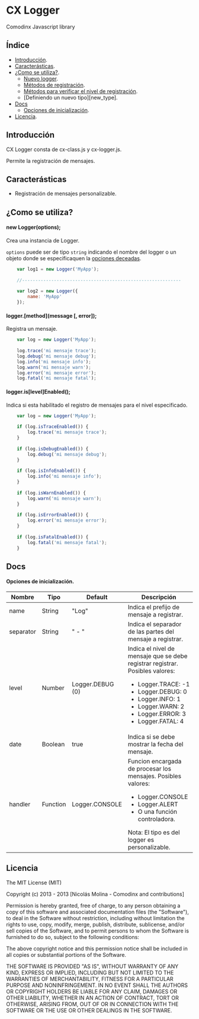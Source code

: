 CX Logger
==

Comodinx Javascript library


Índice
------

* [Introducción][introduction].
* [Caracterásticas][features].
* [¿Como se utiliza?][getting_started].
	+ [Nuevo logger][new_logger].
	+ [Métodos de registración][log_methods].
	+ [Métodos para verificar el nivel de registración][is_methods].
	+ [Definiendo un nuevo tipo][new_type].
* [Docs][docs]
  + [Opciones de inicialización][docs_options].
* [Licencia][license].


Introducción
------------
CX Logger consta de cx-class.js y cx-logger.js. 

Permite la registración de mensajes.

	
Caracterásticas
---------------
* Registración de mensajes personalizable.


¿Como se utiliza?
-----------------

#### new Logger(options);

Crea una instancia de Logger.

`options` puede ser de tipo `string` indicando el nombre del logger o un objeto donde se especificaquen la [opciones deceadas][docs_options].

```javascript
	var log1 = new Logger('MyApp');
	
	//------------------------------------------------------------
	
	var log2 = new Logger({
		name: 'MyApp'
	});
```

#### logger.[method](message [, error]);

Registra un mensaje.

```javascript
	var log = new Logger('MyApp');
	
	log.trace('mi mensaje trace');
	log.debug('mi mensaje debug');
	log.info('mi mensaje info');
	log.warn('mi mensaje warn');
	log.error('mi mensaje error');
	log.fatal('mi mensaje fatal');
```

#### logger.is[level]Enabled();

Indica si esta habilitado el registro de mensajes para el nivel especificado.

```javascript
	var log = new Logger('MyApp');
	
	if (log.isTraceEnabled()) {
		log.trace('mi mensaje trace');
	}
	
	if (log.isDebugEnabled()) {
		log.debug('mi mensaje debug');
	}
	
	if (log.isInfoEnabled()) {
		log.info('mi mensaje info');
	}
	
	if (log.isWarnEnabled()) {
		log.warn('mi mensaje warn');
	}
	
	if (log.isErrorEnabled()) {
		log.error('mi mensaje error');
	}
	
	if (log.isFatalEnabled()) {
		log.fatal('mi mensaje fatal');
	}
```


Docs
----

#### Opciones de inicialización.
<table>
	<thead>
		<tr>
			<th>Nombre</th>
			<th>Tipo</th>
			<th>Default</th>
			<th>Descripción</th>
		</tr>
	</thead>
	<tbody>
		<tr>
			<td>name</td>
			<td>String</td>
			<td>"Log"</td>
			<td>Indica el prefijo de mensaje a registrar.</td>
		</tr>
		<tr>
			<td>separator</td>
			<td>String</td>
			<td>" - "</td>
			<td>Indica el separador de las partes del mensaje a registrar.</td>
		</tr>
		<tr>
			<td>level</td>
			<td>Number</td>
			<td>Logger.DEBUG (0)</td>
			<td>
				Indica el nivel de mensaje que se debe registrar registrar.
				Posibles valores: 
				<ul>
					<li>Logger.TRACE: -1</li>
					<li>Logger.DEBUG: 0</li>
					<li>Logger.INFO: 1</li>
					<li>Logger.WARN: 2</li>
					<li>Logger.ERROR: 3</li>
					<li>Logger.FATAL: 4</li>
				</ul>
			</td>
		</tr>
		<tr>
			<td>date</td>
			<td>Boolean</td>
			<td>true</td>
			<td>Indica si se debe mostrar la fecha del mensaje.</td>
		</tr>
		<tr>
			<td>handler</td>
			<td>Function</td>
			<td>Logger.CONSOLE</td>
			<td>
				Funcion encargada de procesar los mensajes.
				Posibles valores: 
				<ul>
					<li>Logger.CONSOLE</li>
					<li>Logger.ALERT</li>
					<li>O una función controladora.</li>
				</ul>
				Nota: El tipo es del logger es personalizable.
			</td>
		</tr>
	</tbody>
</table>


Licencia
--------
The MIT License (MIT)

Copyright (c) 2013 - 2013 [Nicolás Molina - Comodinx and contributions]

Permission is hereby granted, free of charge, to any person obtaining a copy of this software and associated documentation files (the "Software"), to deal in the Software without restriction, including without limitation the rights to use, copy, modify, merge, publish, distribute, sublicense, and/or sell copies of the Software, and to permit persons to whom the Software is furnished to do so, subject to the following conditions:

The above copyright notice and this permission notice shall be included in all copies or substantial portions of the Software.

THE SOFTWARE IS PROVIDED "AS IS", WITHOUT WARRANTY OF ANY KIND, EXPRESS OR IMPLIED, INCLUDING BUT NOT LIMITED TO THE WARRANTIES OF MERCHANTABILITY, FITNESS FOR A PARTICULAR PURPOSE AND NONINFRINGEMENT. IN NO EVENT SHALL THE AUTHORS OR COPYRIGHT HOLDERS BE LIABLE FOR ANY CLAIM, DAMAGES OR OTHER LIABILITY, WHETHER IN AN ACTION OF CONTRACT, TORT OR OTHERWISE, ARISING FROM, OUT OF OR IN CONNECTION WITH THE SOFTWARE OR THE USE OR OTHER DEALINGS IN THE SOFTWARE.

<!-- deep links -->
[introduction]: #introduccin
[features]: #caractersticas
[getting_started]: #como-se-utiliza
[new_logger]: #new-loggeroptions
[log_methods]: #loggermethodmessage-error
[is_methods]: #loggerislevelenabled
[docs]: #docs
[docs_options]: #opciones-de-inicializacin
[license]: #licencia
